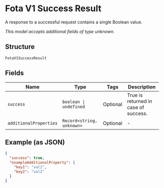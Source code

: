 
# Fota V1 Success Result

A response to a successful request contains a single Boolean value.

*This model accepts additional fields of type unknown.*

## Structure

`FotaV1SuccessResult`

## Fields

| Name | Type | Tags | Description |
|  --- | --- | --- | --- |
| `success` | `boolean \| undefined` | Optional | True is returned in case of success. |
| `additionalProperties` | `Record<string, unknown>` | Optional | - |

## Example (as JSON)

```json
{
  "success": true,
  "exampleAdditionalProperty": {
    "key1": "val1",
    "key2": "val2"
  }
}
```

